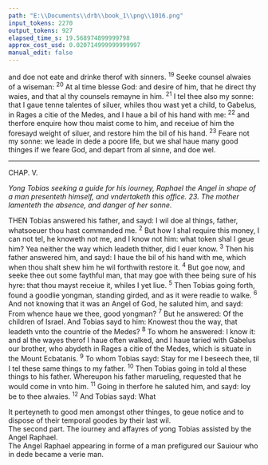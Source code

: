 ```yaml
---
path: "E:\\Documents\\drb\\book_1\\png\\1016.png"
input_tokens: 2270
output_tokens: 927
elapsed_time_s: 19.568974899999798
approx_cost_usd: 0.020714999999999997
manual_edit: false
---
```

and doe not eate and drinke therof with sinners. <sup>19</sup> Seeke counsel alwaies of a wiseman: <sup>20</sup> At al time blesse God: and desire of him, that he direct thy waies, and that al thy counsels remayne in him. <sup>21</sup> I tel thee also my sonne: that I gaue tenne talentes of siluer, whiles thou wast yet a child, to Gabelus, in Rages a citie of the Medes, and I haue a bil of his hand with me: <sup>22</sup> and therfore enquire how thou maist come to him, and receiue of him the foresayd weight of siluer, and restore him the bil of his hand. <sup>23</sup> Feare not my sonne: we leade in dede a poore life, but we shal haue many good thinges if we feare God, and depart from al sinne, and doe wel.

<hr>

CHAP. V.

*Yong Tobias seeking a guide for his iourney, Raphael the Angel in shape of a man presenteth himself, and vndertaketh this office. 23. The mother lamenteth the absence, and danger of her sonne.*

THEN Tobias answered his father, and sayd: I wil doe al things, father, whatsoeuer thou hast commanded me. <sup>2</sup> But how I shal require this money, I can not tel, he knoweth not me, and I know not him: what token shal I geue him? Yea neither the way which leadeth thither, did I euer know. <sup>3</sup> Then his father answered him, and sayd: I haue the bil of his hand with me, which when thou shalt shew him he wil forthwith restore it. <sup>4</sup> But goe now, and seeke thee out some faythful man, that may goe with thee being sure of his hyre: that thou mayst receiue it, whiles I yet liue. <sup>5</sup> Then Tobias going forth, found a goodlie yongman, standing girded, and as it were readie to walke. <sup>6</sup> And not knowing that it was an Angel of God, he saluted him, and sayd: From whence haue we thee, good yongman? <sup>7</sup> But he answered: Of the children of Israel. And Tobias sayd to him: Knowest thou the way, that leadeth vnto the countrie of the Medes? <sup>8</sup> To whom he answered: I know it: and al the wayes therof I haue often walked, and I haue taried with Gabelus our brother, who abydeth in Rages a citie of the Medes, which is situate in the Mount Ecbatanis. <sup>9</sup> To whom Tobias sayd: Stay for me I beseech thee, til I tel these same things to my father. <sup>10</sup> Then Tobias going in told al these things to his father. Whereupon his father marueling, requested that he would come in vnto him. <sup>11</sup> Going in therfore he saluted him, and sayd: Ioy be to thee alwaies. <sup>12</sup> And Tobias sayd: What

<aside>It perteyneth to good men amongst other thinges, to geue notice and to dispose of their temporal goodes by their last wil.</aside>

<aside>The second part. The iourney and affayres of yong Tobias assisted by the Angel Raphael.</aside>

<aside>The Angel Raphael appearing in forme of a man prefigured our Sauiour who in dede became a verie man.</aside>

[^1]: S. Ceda.